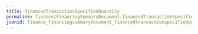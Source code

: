 ```yaml
---
title: financedTransactionSpecifiedQuantity
permalink: finance/FinancingSummaryDocument.financedTransactionSpecifiedQuantity.html
jsonid: finance_financingsummarydocument_financedtransactionspecifiedquantity
---
```

